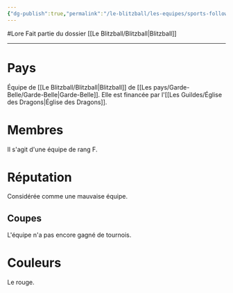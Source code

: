 ```yaml
---
{"dg-publish":true,"permalink":"/le-blitzball/les-equipes/sports-followers/"}
---
```


#Lore 
Fait partie du dossier [[Le Blitzball/Blitzball\|Blitzball]]

-------

# Pays
Équipe de [[Le Blitzball/Blitzball\|Blitzball]] de [[Les pays/Garde-Belle/Garde-Belle\|Garde-Belle]]. Elle est financée par l'[[Les Guildes/Église des Dragons\|Église des Dragons]].
# Membres
Il s'agit d'une équipe de rang F.
# Réputation
Considérée comme une mauvaise équipe.
## Coupes
L'équipe n'a pas encore gagné de tournois.
# Couleurs
Le rouge.